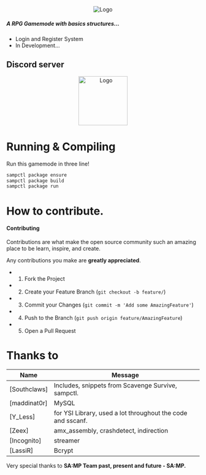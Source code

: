 <p align="center">
	<img src="https://upload.wikimedia.org/wikipedia/commons/thumb/b/b4/Grand_Theft_Auto_San_Andreas_logo.svg/338px-Grand_Theft_Auto_San_Andreas_logo.svg.png" alt="Logo">
</p>

##### A RPG Gamemode with basics structures...
- Login and Register System
- In Development...

## Discord server
<p align="center">
	<a href="https://discord.com/">
		<img src="https://discord.com/assets/e4923594e694a21542a489471ecffa50.svg" alt="Logo" height="128">
	</a>
</p>

# Running & Compiling
Run this gamemode in three line!
```bash
sampctl package ensure
sampctl package build
sampctl package run
```

# How to contribute.

#### Contributing

Contributions are what make the open source community such an amazing place to be learn, inspire, and create.

Any contributions you make are **greatly appreciated**.

- 1. Fork the Project
- 2. Create your Feature Branch (`git checkout -b feature/`)
- 3. Commit your Changes (`git commit -m 'Add some AmazingFeature'`)
- 4. Push to the Branch (`git push origin feature/AmazingFeature`)
- 5. Open a Pull Request

# Thanks to
Name | Message
--- | --- |
[Southclaws] | Includes, snippets from Scavenge Survive, sampctl.
[maddinat0r] | MySQL
[Y_Less]     | for YSI Library, used a lot throughout the code and sscanf.
[Zeex]       | amx_assembly, crashdetect, indirection
[Incognito]  | streamer
[LassiR]     | Bcrypt

Very special thanks to
**SA:MP Team past, present and future - SA:MP.**

